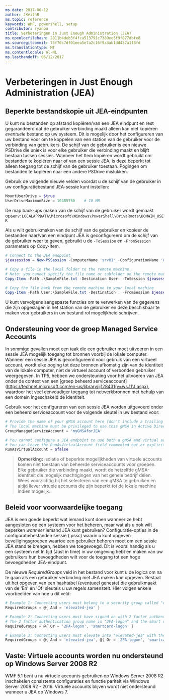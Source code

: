 ```yaml
---
ms.date: 2017-06-12
author: JKeithB
ms.topic: reference
keywords: WMF, powershell, setup
contributor: ryanpu
title: Verbeteringen in Just Enough Administration (JEA)
ms.openlocfilehash: 2811b4deb3f4fca513791c7389ee5f9f877dbfe8
ms.sourcegitcommit: 75f70c7df01eea5e7a2c16f9a3ab1dd437a1f8fd
ms.translationtype: MT
ms.contentlocale: nl-NL
ms.lasthandoff: 06/12/2017
---
```

# <a name="improvements-to-just-enough-administration-jea"></a>Verbeteringen in Just Enough Administration (JEA)

## <a name="constrained-file-copy-tofrom-jea-endpoints"></a>Beperkte bestandskopie uit JEA-eindpunten

U kunt nu bestanden op afstand kopiëren/van een JEA eindpunt en rest gegarandeerd dat de gebruiker verbinding maakt alleen kan niet kopiëren *eventuele* bestand op uw systeem.
Dit is mogelijk door het configureren van uw bestand voor om te koppelen van een station van de gebruiker voor de verbinding van gebruikers.
De schijf van de gebruiker is een nieuwe PSDrive die uniek is voor elke gebruiker die verbinding maakt en blijft bestaan tussen sessies.
Wanneer het Item kopiëren wordt gebruikt om bestanden te kopiëren naar of van een sessie JEA, is deze beperkt tot alleen toegang tot de schijf van de gebruiker toestaan.
Pogingen om bestanden te kopiëren naar een andere PSDrive mislukken.

Gebruik de volgende nieuwe velden voordat u de schijf van de gebruiker in uw configuratiebestand JEA-sessie kunt instellen:

```powershell
MountUserDrive = $true
UserDriveMaximumSize = 10485760    # 10 MB
```

De map back-ups maken van de schijf van de gebruiker wordt gemaakt op`$env:LOCALAPPDATA\Microsoft\Windows\PowerShell\DriveRoots\DOMAIN_USER`

Als u wilt gebruikmaken van de schijf van de gebruiker en kopieer de bestanden naar/van een eindpunt JEA is geconfigureerd om de schijf van de gebruiker weer te geven, gebruikt u de `-ToSession` en `-FromSession` parameters op Copy-Item.

```powershell
# Connect to the JEA endpoint
$jeasession = New-PSSession -ComputerName 'srv01' -ConfigurationName 'UserDemo'

# Copy a file in the local folder to the remote machine.
# Note: you cannot specify the file name or subfolder on the remote machine. You must exactly type "User:"
Copy-Item -Path .\SampleFile.txt -Destination User: -ToSession $jeasession

# Copy the file back from the remote machine to your local machine
Copy-Item -Path User:\SampleFile.txt -Destination . -FromSession $jeasession
```

U kunt vervolgens aangepaste functies om te verwerken van de gegevens die zijn opgeslagen in het station van de gebruiker en deze beschikbaar te maken voor gebruikers in uw bestand rol mogelijkheid schrijven.

## <a name="support-for-group-managed-service-accounts"></a>Ondersteuning voor de groep Managed Service Accounts

In sommige gevallen moet een taak die een gebruiker moet uitvoeren in een sessie JEA mogelijk toegang tot bronnen voorbij de lokale computer.
Wanneer een sessie JEA is geconfigureerd voor gebruik van een virtueel account, wordt elke poging tot deze bronnen afkomstig zijn van de identiteit van de lokale computer, niet de virtueel account of verbonden gebruiker weergegeven.
In TP5, hebben we ondersteuning voor het uitvoeren van JEA onder de context van een [groep beheerd serviceaccount] (https://technet.microsoft.com/en-us/library/jj128431(v=ws.11\).aspx), waardoor het veel eenvoudiger toegang tot netwerkbronnen met behulp van een domein ingeschakeld de identiteit.

Gebruik voor het configureren van een sessie JEA worden uitgevoerd onder een beheerd serviceaccount voor de volgende sleutel in uw bestand voor:

```powershell
# Provide the name of your gMSA account here (don't include a trailing $)
# The local machine must be privileged to use this gMSA in Active Directory
GroupManagedServiceAccount = 'myGMSAforJEA'

# You cannot configure a JEA endpoint to use both a gMSA and virtual account
# You can leave the RunAsVirtualAccount field commented out or explicitly set it to false
RunAsVirtualAccount = $false
```

> **Opmerking:** isolatie of beperkte mogelijkheden van virtuele accounts komen niet toestaan van beheerde serviceaccounts voor groepen.
> Elke gebruiker die verbinding maakt, wordt de hetzelfde gMSA-identiteit die mogelijk machtigingen van het gehele bedrijf delen.
> Wees voorzichtig bij het selecteren van een gMSA te gebruiken en altijd liever virtuele accounts die zijn beperkt tot de lokale machine indien mogelijk.

## <a name="conditional-access-policies"></a>Beleid voor voorwaardelijke toegang

JEA is een goede beperkt wat iemand kunt doen wanneer ze hebt aangesloten op een systeem voor het beheren, maar wat als u ook wilt beperken *wanneer* iemand JEA kunt gebruiken?
Configuratie-opties in de configuratiebestanden sessie (.pssc) waarin u kunt opgeven beveiligingsgroepen waartoe een gebruiker behoren moet om een sessie JEA stand te brengen, hebben we toegevoegd.
Dit is vooral handig als u een systeem net In tijd (Just in time) in uw omgeving hebt en maken van uw gebruikers hun bevoegdheden wilt voor de toegang tot een hoge bevoegdheden JEA-eindpunt.

De nieuwe *RequiredGroups* veld in het bestand voor kunt u de logica om na te gaan als een gebruiker verbinding met JEA maken kan opgeven.
Bestaat uit het opgeven van een hashtabel (eventueel geneste) die gebruikmaakt van de 'En' en 'Of' sleutels u uw regels samenstelt.
Hier volgen enkele voorbeelden van hoe u dit veld:

```powershell
# Example 1: Connecting users must belong to a security group called "elevated-jea"
RequiredGroups = @{ And = 'elevated-jea' }

# Example 2: Connecting users must have signed on with 2 factor authentication or a smart card
# The 2 factor authentication group name is "2FA-logon" and the smart card group name is "smartcard-logon"
RequiredGroups = @{ Or = '2FA-logon', 'smartcard-logon' }

# Example 3: Connecting users must elevate into "elevated-jea" with their JIT system and have logged on with 2FA or a smart card
RequiredGroups = @{ And = 'elevated-jea', @{ Or = '2FA-logon', 'smartcard-logon' }}
```

## <a name="fixed-virtual-accounts-are-now-supported-on-windows-server-2008-r2"></a>Vaste: Virtuele accounts worden nu ondersteund op Windows Server 2008 R2
WMF 5.1 bent u nu virtuele accounts gebruiken op Windows Server 2008 R2 inschakelen consistente configuraties en functie pariteit via Windows Server 2008 R2 - 2016.
Virtuele accounts blijven wordt niet ondersteund wanneer u JEA op Windows 7.

